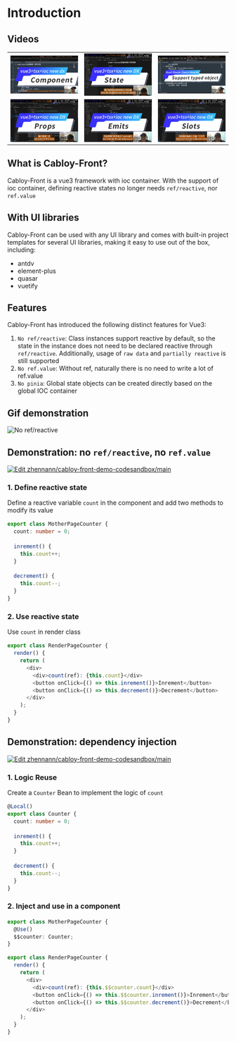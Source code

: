 # Introduction

## Videos

|                                                                                                           |                                                                                   |                                                                                                                              |
| --------------------------------------------------------------------------------------------------------- | --------------------------------------------------------------------------------- | ---------------------------------------------------------------------------------------------------------------------------- |
| [![vue3+tsx+ioc new dx: component development][vue3+tsx+ioc-component-image]][vue3+tsx+ioc-component-url] | [![vue3+tsx+ioc new DX: state][vue3+tsx+ioc-state-image]][vue3+tsx+ioc-state-url] | [![Vue3 Route Query How to support typed object parameters][vue3+tsx+ioc-query-object-image]][vue3+tsx+ioc-query-object-url] |
| [![vue3+tsx+ioc new DX: props][vue3+tsx+ioc-props-image]][vue3+tsx+ioc-props-url]                         | [![vue3+tsx+ioc new DX: emits][vue3+tsx+ioc-emits-image]][vue3+tsx+ioc-emits-url] | [![vue3+tsx+ioc new DX: slots][vue3+tsx+ioc-slots-image]][vue3+tsx+ioc-slots-url]                                            |

[vue3+tsx+ioc-component-image]: ../../assets/cover/vue3+tsx+ioc-component.jpg
[vue3+tsx+ioc-component-url]: https://youtu.be/KA4FnJXP4lE
[vue3+tsx+ioc-state-image]: ../../assets/cover/vue3+tsx+ioc-state.jpg
[vue3+tsx+ioc-state-url]: https://youtu.be/56ouTLr7oOg
[vue3+tsx+ioc-query-object-image]: ../../assets/cover/vue3+tsx+ioc-query-object.jpg
[vue3+tsx+ioc-query-object-url]: https://youtu.be/DNTgZ4zSLPk
[vue3+tsx+ioc-props-image]: ../../assets/cover/vue3+tsx+ioc-props.jpg
[vue3+tsx+ioc-props-url]: https://youtu.be/4q5UkDCSB-E
[vue3+tsx+ioc-emits-image]: ../../assets/cover/vue3+tsx+ioc-emits.jpg
[vue3+tsx+ioc-emits-url]: https://youtu.be/m2V7EUyaVEw
[vue3+tsx+ioc-slots-image]: ../../assets/cover/vue3+tsx+ioc-slots.jpg
[vue3+tsx+ioc-slots-url]: https://youtu.be/cgjHrvg21w4

## What is Cabloy-Front?

Cabloy-Front is a vue3 framework with ioc container. With the support of ioc container, defining reactive states no longer needs `ref/reactive`, nor `ref.value`

## With UI libraries

Cabloy-Front can be used with any UI library and comes with built-in project templates for several UI libraries, making it easy to use out of the box, including:

- antdv
- element-plus
- quasar
- vuetify

## Features

Cabloy-Front has introduced the following distinct features for Vue3:

1. `No ref/reactive`: Class instances support reactive by default, so the state in the instance does not need to be declared reactive through `ref/reactive`. Additionally, usage of `raw data` and `partially reactive` is still supported
2. `No ref.value`: Without ref, naturally there is no need to write a lot of ref.value
3. `No pinia`: Global state objects can be created directly based on the global IOC container

## Gif demonstration

![No ref/reactive](https://cabloy-1258265067.cos.ap-shanghai.myqcloud.com/image/state-no-ref-reactive.gif)

## Demonstration: no `ref/reactive`, no `ref.value`

[![Edit zhennann/cabloy-front-demo-codesandbox/main](https://codesandbox.io/static/img/play-codesandbox.svg)](https://codesandbox.io/p/github/zhennann/cabloy-front-demo-codesandbox/main?embed=1&file=%2Fsrc%2Fsuite%2Fa-demo%2Fmodules%2Fa-demo%2Fsrc%2Fpage%2Fcounter%2Fmother.ts)

### 1. Define reactive state

Define a reactive variable `count` in the component and add two methods to modify its value

```typescript
export class MotherPageCounter {
  count: number = 0;

  inrement() {
    this.count++;
  }

  decrement() {
    this.count--;
  }
}
```

### 2. Use reactive state

Use `count` in render class

```typescript
export class RenderPageCounter {
  render() {
    return (
      <div>
        <div>count(ref): {this.count}</div>
        <button onClick={() => this.inrement()}>Inrement</button>
        <button onClick={() => this.decrement()}>Decrement</button>
      </div>
    );
  }
}
```

## Demonstration: dependency injection

[![Edit zhennann/cabloy-front-demo-codesandbox/main](https://codesandbox.io/static/img/play-codesandbox.svg)](https://codesandbox.io/p/github/zhennann/cabloy-front-demo-codesandbox/main?embed=1&file=%2Fsrc%2Fsuite%2Fa-demo%2Fmodules%2Fa-demo%2Fsrc%2Fpage%2Fcounter2%2Fmother.ts)

### 1. Logic Reuse

Create a `Counter` Bean to implement the logic of `count`

```typescript
@Local()
export class Counter {
  count: number = 0;

  inrement() {
    this.count++;
  }

  decrement() {
    this.count--;
  }
}
```

### 2. Inject and use in a component

```typescript
export class MotherPageCounter {
  @Use()
  $$counter: Counter;
}
```

```typescript
export class RenderPageCounter {
  render() {
    return (
      <div>
        <div>count(ref): {this.$$counter.count}</div>
        <button onClick={() => this.$$counter.inrement()}>Inrement</button>
        <button onClick={() => this.$$counter.decrement()}>Decrement</button>
      </div>
    );
  }
}
```
